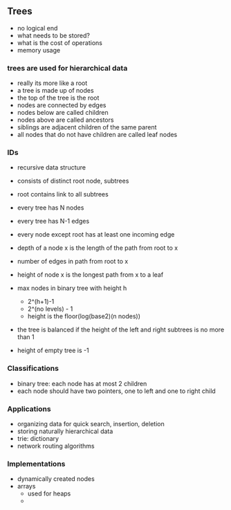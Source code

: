 ## Trees
* no logical end
* what needs to be stored?
* what is the cost of operations
* memory usage

### trees are used for hierarchical data
* really its more like a root
* a tree is made up of nodes
* the top of the tree is the root
* nodes are connected by edges
* nodes below are called children
* nodes above are called ancestors
* siblings are adjacent children of the same parent
* all nodes that do not have children are called leaf nodes

### IDs
* recursive data structure
* consists of distinct root node, subtrees
* root contains link to all subtrees

* every tree has N nodes
* every tree has N-1 edges
* every node except root has at least one incoming edge

* depth of a node x is the length of the path from root to x
* number of edges in path from root to x

* height of node x is the longest path from x to a leaf

* max nodes in binary tree with height h
  * 2^(h+1)-1
  * 2^(no levels) - 1
  * height is the floor(log(base2)(n nodes))
* the tree is balanced if the height of the left and right subtrees is no more than 1
* height of empty tree is -1

### Classifications
* binary tree: each node has at most 2 children
* each node should have two pointers, one to left and one to right child

### Applications
* organizing data for quick search, insertion, deletion
* storing naturally hierarchical data
* trie: dictionary
* network routing algorithms

### Implementations
* dynamically created nodes
* arrays
  * used for heaps
  * 